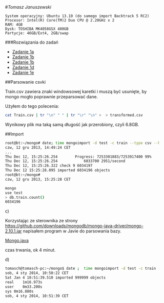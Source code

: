 #*Tomasz Januszewski*

```
System operacyjny: Ubuntu 13.10 (do samego import Backtrack 5 RC2)
Procesor: Intel(R) Core(TM)2 Duo CPU @ 2.20GHz x 2
RAM: 4GB
Dysk: TOSHIBA MK4058GSX 400GB
Partycje: 46GB/Ext4, 2GB/swap
```

###Rozwiązania do zadań

* [Zadanie 1a](#zad1a)
* [Zadanie 1b](#zad1b)
* [Zadanie 1b](#zad1c)
* [Zadanie 1d](#zad1d)
* [Zadanie 1e](#zad1e)


##Parsowanie csvki

Train.csv zawiera znaki windowsowej karetki i muszą być usunięte, by mongo mogło poprawnie przeparsować dane.

Użyłem do tego polecenia:

```sh
cat Train.csv | tr "\n" " " | tr "\r" "\n" >  > transformed.csv
```

Wynikowy plik ma taką samą długość jak przerobiony, czyli 6.8GB.

##Import


```sh
root@bt:~/mongo# date; time mongoimport -d test -c train --type csv --headerline --file transformed.csv ; date
czw, 12 gru 2013, 14:49:24 CET
...
Thu Dec 12, 15:25:26.254 		Progress: 7253301883/7253917400	99%
Thu Dec 12, 15:25:26.254 			6033700	2951/second
Thu Dec 12, 15:25:26.322 check 9 6034197
Thu Dec 12 15:25:28.095 imported 6034196 objects
root@bt:~/mongo# 
czw, 12 gru 2013, 15:25:28 CET
```

```sh
mongo
use test
> db.train.count()
6034196
```
c)

Korzystając ze sterownika ze strony https://github.com/downloads/mongodb/mongo-java-driver/mongo-2.10.1.jar napisałem program w Javie do parsowania bazy.

[Mongo.java](../../scripts/tjanuszewski/Mongo.java)

czas trwania, ok 4 minut.


d)
```sh
tomasch@tomasch-pc:~/mongo$ date ;  time mongoimport -d test -c train --type csv --headerline --file transformed.csv ; date
sob, 4 sty 2014, 10:50:22 CET
Sat Jan 4 10:51:39.510 imported 999999 objects
real	1m16.973s
user	0m33.200s
sys	0m16.880s
sob, 4 sty 2014, 10:51:39 CET
```
